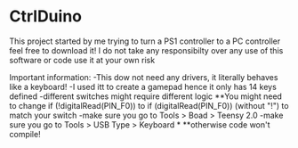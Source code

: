 # CtrlDuino
This project started by me trying to turn a PS1 controller to a PC controller
feel free to download it!
I do not take any responsibilty over any use of this software or code
use it at your own risk


Important information:
-This dow not need any drivers, it literally behaves like a keyboard!
-I used itt to create a gamepad hence it only has 14 keys defined
-different switches might require different logic
**You might need to change  if (!digitalRead(PIN_F0)) to  if (digitalRead(PIN_F0)) (without "!") to match your switch
-make sure you go to Tools > Boad > Teensy 2.0
-make sure you go to Tools > USB Type > Keyboard *
**otherwise code won't compile!
